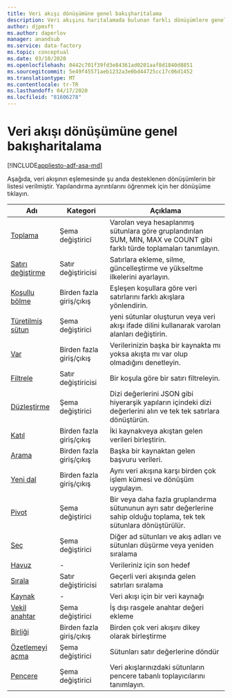 ```yaml
---
title: Veri akışı dönüşümüne genel bakışharitalama
description: Veri akışını haritalamada bulunan farklı dönüşümlere genel bakış
author: djpmsft
ms.author: daperlov
manager: anandsub
ms.service: data-factory
ms.topic: conceptual
ms.date: 03/10/2020
ms.openlocfilehash: 0442c701f39fd3e84361ad0201aaf8d1840d8851
ms.sourcegitcommit: 5e49f45571aeb1232a3e0bd44725cc17c06d1452
ms.translationtype: MT
ms.contentlocale: tr-TR
ms.lasthandoff: 04/17/2020
ms.locfileid: "81606278"
---
```

# <a name="mapping-data-flow-transformation-overview"></a>Veri akışı dönüşümüne genel bakışharitalama

[!INCLUDE[appliesto-adf-asa-md](includes/appliesto-adf-asa-md.md)] 

Aşağıda, veri akışının eşlemesinde şu anda desteklenen dönüşümlerin bir listesi verilmiştir. Yapılandırma ayrıntılarını öğrenmek için her dönüşüme tıklayın.

| Adı | Kategori | Açıklama |
| ---- | -------- | ----------- |
| [Toplama](data-flow-aggregate.md) | Şema değiştirici | Varolan veya hesaplanmış sütunlara göre gruplandırılan SUM, MIN, MAX ve COUNT gibi farklı türde toplamaları tanımlayın. | 
| [Satırı değiştirme](data-flow-alter-row.md) | Satır değiştiricisi | Satırlara ekleme, silme, güncelleştirme ve yükseltme ilkelerini ayarlayın. |
| [Koşullu bölme](data-flow-conditional-split.md) | Birden fazla giriş/çıkış | Eşleşen koşullara göre veri satırlarını farklı akışlara yönlendirin. |
| [Türetilmiş sütun](data-flow-derived-column.md) | Şema değiştirici | yeni sütunlar oluşturun veya veri akışı ifade dilini kullanarak varolan alanları değiştirin. | 
| [Var](data-flow-exists.md) | Birden fazla giriş/çıkış | Verilerinizin başka bir kaynakta mı yoksa akışta mı var olup olmadığını denetleyin. | 
| [Filtrele](data-flow-filter.md) | Satır değiştiricisi | Bir koşula göre bir satırı filtreleyin. |
| [Düzleştirme](data-flow-flatten.md) | Şema değiştirici |  Dizi değerlerini JSON gibi hiyerarşik yapıların içindeki dizi değerlerini alın ve tek tek satırlara dönüştürün. |
| [Katıl](data-flow-join.md) | Birden fazla giriş/çıkış |  İki kaynakveya akıştan gelen verileri birleştirin. |
| [Arama](data-flow-lookup.md) | Birden fazla giriş/çıkış | Başka bir kaynaktan gelen başvuru verileri. |
| [Yeni dal](data-flow-new-branch.md) | Birden fazla giriş/çıkış | Aynı veri akışına karşı birden çok işlem kümesi ve dönüşüm uygulayın. |
| [Pivot](data-flow-pivot.md) | Şema değiştirici | Bir veya daha fazla gruplandırma sütununun ayrı satır değerlerine sahip olduğu toplama, tek tek sütunlara dönüştürülür. |
| [Seç](data-flow-select.md) | Şema değiştirici | Diğer ad sütunları ve akış adları ve sütunları düşürme veya yeniden sıralama |
| [Havuz](data-flow-sink.md) | - | Verileriniz için son hedef |
| [Sırala](data-flow-sort.md) | Satır değiştiricisi | Geçerli veri akışında gelen satırları sıralama |
| [Kaynak](data-flow-source.md) | - | Veri akışı için bir veri kaynağı |
| [Vekil anahtar](data-flow-surrogate-key.md) | Şema değiştirici | İş dışı rasgele anahtar değeri ekleme |
| [Birliği](data-flow-union.md) | Birden fazla giriş/çıkış | Birden çok veri akışını dikey olarak birleştirme |
| [Özetlemeyi açma](data-flow-unpivot.md) | Şema değiştirici | Sütunları satır değerlerine döndür |
| [Pencere](data-flow-window.md) | Şema değiştirici |  Veri akışlarınızdaki sütunların pencere tabanlı toplayıcılarını tanımlayın. |
